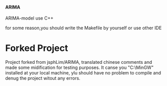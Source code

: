
#### ARIMA
ARIMA-model use C++<br>

for some reason,you should write the Makefile by yourself or use other IDE<br>

# Forked Project

Project forked from jsphLim/ARIMA, translated chinese comments and made some midification for testing purposes. 
It canse you "C:\MinGW" installed at your local machine, ylu should have no problem to compile and denug the project witout any errors.

